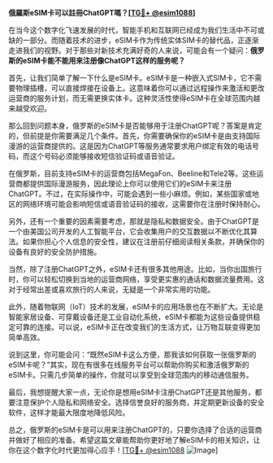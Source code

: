 **俄羅斯eSIM卡可以註冊ChatGPT嗎？[[TG💪+ @esim1088](https://t.me/s/esim1088)]**

在当今这个数字化飞速发展的时代，智能手机和互联网已经成为我们生活中不可或缺的一部分。而随着技术的进步，eSIM卡作为传统实体SIM卡的替代品，正逐渐走进我们的视野。对于那些对新技术充满好奇的人来说，可能会有一个疑问：**俄罗斯的eSIM卡能不能用来注册像ChatGPT这样的服务呢？**

首先，让我们简单了解一下什么是eSIM卡。eSIM卡是一种嵌入式SIM卡，它不需要物理插槽，可以直接焊接在设备上。这意味着你可以通过远程操作来激活和更改运营商的服务计划，而无需更换实体卡。这种灵活性使得eSIM卡在全球范围内越来越受欢迎。

那么回到问题本身，俄罗斯的eSIM卡是否能够用于注册ChatGPT呢？答案是肯定的，但前提是你需要满足几个条件。首先，你需要确保你的eSIM卡是由支持国际漫游的运营商提供的。这是因为ChatGPT等服务通常要求用户绑定有效的电话号码，而这个号码必须能够接收短信验证码或语音验证。

在俄罗斯，目前支持eSIM卡的运营商包括MegaFon、Beeline和Tele2等。这些运营商都提供国际漫游服务，因此理论上你可以使用它们的eSIM卡来注册ChatGPT。不过，在实际操作中，可能会遇到一些小麻烦。例如，某些国家或地区的网络环境可能会影响短信或语音验证码的接收，这需要你在注册时保持耐心。

另外，还有一个重要的因素需要考虑，那就是隐私和数据安全。由于ChatGPT是一个由美国公司开发的人工智能平台，它会收集用户的交互数据以不断优化其算法。如果你担心个人信息的安全性，建议在注册前仔细阅读相关条款，并确保你的设备有良好的安全防护措施。

当然，除了注册ChatGPT之外，eSIM卡还有很多其他用途。比如，当你出国旅行时，你可以轻松切换到当地的运营商网络，享受更实惠的通话和数据流量费用。这对于经常出差或喜欢旅行的人来说，无疑是一个非常实用的功能。

此外，随着物联网（IoT）技术的发展，eSIM卡的应用场景也在不断扩大。无论是智能家居设备、可穿戴设备还是工业自动化系统，eSIM卡都能为这些设备提供稳定可靠的连接。可以说，eSIM卡正在改变我们的生活方式，让万物互联变得更加简单高效。

说到这里，你可能会问：“既然eSIM卡这么方便，那我该如何获取一张俄罗斯的eSIM卡呢？”其实，现在有很多在线服务平台可以帮助你购买和激活俄罗斯的eSIM卡。只需几步简单的操作，你就可以享受到全球范围内的移动通信服务。

最后，我想提醒大家一点，无论你是想用eSIM卡注册ChatGPT还是其他服务，都要注意保护个人隐私和网络安全。选择信誉良好的服务商，并定期更新设备的安全软件，这样才能最大限度地降低风险。

总之，俄罗斯的eSIM卡是可以用来注册ChatGPT的，只要你选择了合适的运营商并做好了相应的准备。希望这篇文章能帮助你更好地了解eSIM卡的相关知识，让你在这个数字化时代更加得心应手！[[TG💪+ @esim1088](https://t.me/s/esim1088) ![Image](https://i.postimg.cc/4NQfJmqS/Snipaste-2025-05-13-00-14-12.png)]